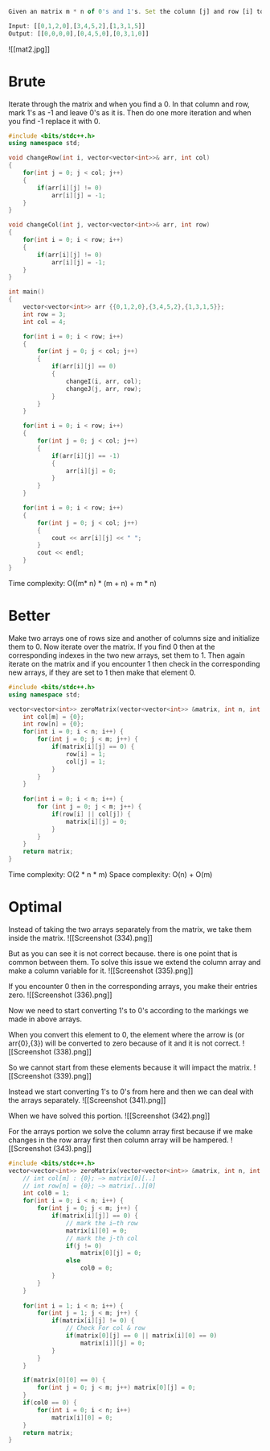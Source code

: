 ```js
Given an matrix m * n of 0's and 1's. Set the column [j] and row [i] to 1's when you find 0 [i][j]. 

Input: [[0,1,2,0],[3,4,5,2],[1,3,1,5]]
Output: [[0,0,0,0],[0,4,5,0],[0,3,1,0]]
```
![[mat2.jpg]]

# Brute
Iterate through the matrix and when you find a 0. In that column and row, mark 1's as -1 and leave 0's as it is. Then do one more iteration and when you find -1 replace it with 0.
```cpp
#include <bits/stdc++.h>
using namespace std;

void changeRow(int i, vector<vector<int>>& arr, int col)
{
	for(int j = 0; j < col; j++)
	{
		if(arr[i][j] != 0)
			arr[i][j] = -1;
	}
}

void changeCol(int j, vector<vector<int>>& arr, int row)
{
	for(int i = 0; i < row; i++)
	{
		if(arr[i][j] != 0)
			arr[i][j] = -1;
	}
}

int main()
{
	vector<vector<int>> arr {{0,1,2,0},{3,4,5,2},{1,3,1,5}};
	int row = 3;
	int col = 4;

	for(int i = 0; i < row; i++)
	{
		for(int j = 0; j < col; j++)
		{
			if(arr[i][j] == 0)
			{
				changeI(i, arr, col);
				changeJ(j, arr, row);
			}
		}
	}

	for(int i = 0; i < row; i++)
	{
		for(int j = 0; j < col; j++)
		{
			if(arr[i][j] == -1)
			{
				arr[i][j] = 0;
			}
		}
	}

	for(int i = 0; i < row; i++)
	{
		for(int j = 0; j < col; j++)
		{
			cout << arr[i][j] << " ";
		}
		cout << endl;
	}
}
```
Time complexity:
O((m* n) * (m + n)  + m * n)

# Better
Make two arrays one of rows size and another of columns size and initialize them to 0. Now iterate over the matrix. If you find 0 then at the corresponding indexes in the two new arrays, set them to 1. Then again iterate on the matrix and if you encounter 1 then check in the corresponding new arrays, if they are set to 1 then make that element 0.

```cpp
#include <bits/stdc++.h>
using namespace std;

vector<vector<int>> zeroMatrix(vector<vector<int>> &matrix, int n, int m) {
	int col[m] = {0};
	int row[n] = {0};
	for(int i = 0; i < n; i++) {
		for(int j = 0; j < m; j++) {
			if(matrix[i][j] == 0) {
				row[i] = 1;
				col[j] = 1;
			}
		}
	}
	
	for(int i = 0; i < n; i++) {
		for (int j = 0; j < m; j++) {
			if(row[i] || col[j]) {
				matrix[i][j] = 0;
			}
		}
	}
	return matrix;
}
```
Time complexity:
O(2 * n * m)
Space complexity:
O(n) + O(m)
# Optimal
Instead of taking the two arrays separately from the matrix, we take them inside the matrix.
![[Screenshot (334).png]]

But as you can see it is not correct because. there is one point that is common between them. To solve this issue we extend the column array and make a column variable for it.
![[Screenshot (335).png]]

If you encounter 0 then in the corresponding arrays, you make their entries zero.
![[Screenshot (336).png]]

Now we need to start converting 1's to 0's according to the markings we made in above arrays. 

When you convert this element to 0, the element where the arrow is (or arr{0},{3}) will be converted to zero because of it and it is not correct.
![[Screenshot (338).png]]

So we cannot start from these elements because it will impact the matrix.
![[Screenshot (339).png]]

Instead we start converting 1's to 0's from here and then we can deal with the arrays separately.
![[Screenshot (341).png]]

When we have solved this portion.
![[Screenshot (342).png]]

For the arrays portion we solve the column array first because if we make changes in the row array first then column array will be hampered.
![[Screenshot (343).png]]

```cpp
#include <bits/stdc++.h>
vector<vector<int>> zeroMatrix(vector<vector<int>> &matrix, int n, int m) {
	// int col[m] : {0}; —> matrix[0][..]
	// int row[n] = {0}; —> matrix[..][0]
	int col0 = 1;
	for(int i = 0; i < n; i++) {
		for(int j = 0; j < m; j++) {
			if(matrix[i][j]] == 0) {
				// mark the i—th row
				matrix[i][0] = 0;
				// mark the j-th col
				if(j != 0)
					matrix[0][j] = 0;
				else
					col0 = 0;
			}
		} 
	}
	
	for(int i = 1; i < n; i++) {
		for(int j = 1; j < m; j++) {
			if(matrix[i][j] != 0) {
				// Check For col & row
				if(matrix[0][j] == 0 || matrix[i][0] == 0)
					matrix[i]][j] = 0;
			}
		}
	}

	if(matrix[0][0] == 0) {
		for(int j = 0; j < m; j++) matrix[0][j] = 0;
	}
	if(col0 == 0) {
		for(int i = 0; i < n; i++) 
			matrix[i][0] = 0;
	}
	return matrix;
}

```

